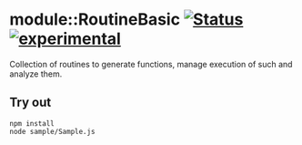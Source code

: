 
# module::RoutineBasic [![Status](https://github.com/Wandalen/wRoutineBasic/workflows/Test/badge.svg)](https://github.com/Wandalen/wRoutineBasic/actions?query=workflow%3ATest) [![experimental](https://img.shields.io/badge/stability-experimental-orange.svg)](https://github.com/emersion/stability-badges#experimental)

Collection of routines to generate functions, manage execution of such and analyze them.

## Try out
```
npm install
node sample/Sample.js
```

